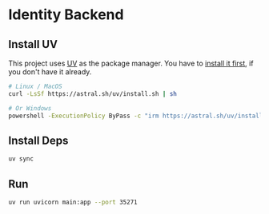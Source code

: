 # Identity Backend

## Install UV

This project uses [UV](https://docs.astral.sh/) as the package manager. You have to [install it first](https://docs.astral.sh/uv/getting-started/installation/), if you don't have it already.

```bash
# Linux / MacOS
curl -LsSf https://astral.sh/uv/install.sh | sh

# Or Windows
powershell -ExecutionPolicy ByPass -c "irm https://astral.sh/uv/install.ps1 | iex"
```

## Install Deps

```bash
uv sync
```

## Run

```bash
uv run uvicorn main:app --port 35271
```
